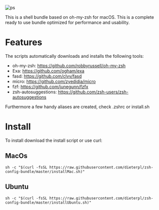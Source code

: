 ![ps](https://github.com/dieterpl/prime-shell-bundle/raw/master/ps.png)

This is a shell bundle based on oh-my-zsh for macOS. This is a complete ready to use bundle optimized for performance and usability.

# Features

The scripts automatically downloads and installs the following tools:

- oh-my-zsh: https://github.com/robbyrussell/oh-my-zsh
- Exa: https://github.com/ogham/exa
- fasd: https://github.com/clvv/fasd
- micro: https://github.com/zyedidia/micro
- fzf: https://github.com/junegunn/fzfx
- zsh-autosuggestions: https://github.com/zsh-users/zsh-autosuggestions

Furthermore a few handy aliases are created, check .zshrc or install.sh

# Install

To install download the install script or use curl:

## MacOs

`sh -c "$(curl -fsSL https://raw.githubusercontent.com/dieterpl/zsh-config-bundle/master/installMac.sh)"`

## Ubuntu

`sh -c "$(curl -fsSL https://raw.githubusercontent.com/dieterpl/zsh-config-bundle/master/installUbuntu.sh)"`
